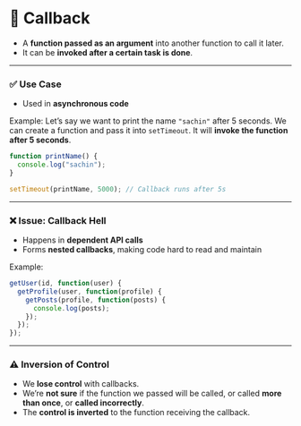 # 🔁 Callback

* A **function passed as an argument** into another function to call it later.
* It can be **invoked after a certain task is done**.

---

### ✅ Use Case

* Used in **asynchronous code**

Example:
Let’s say we want to print the name `"sachin"` after 5 seconds.
We can create a function and pass it into `setTimeout`.
It will **invoke the function after 5 seconds**.

```js
function printName() {
  console.log("sachin");
}

setTimeout(printName, 5000); // Callback runs after 5s
```

---

### ❌ Issue: Callback Hell

* Happens in **dependent API calls**
* Forms **nested callbacks**, making code hard to read and maintain

Example:

```js
getUser(id, function(user) {
  getProfile(user, function(profile) {
    getPosts(profile, function(posts) {
      console.log(posts);
    });
  });
});
```

---

### ⚠️ Inversion of Control

* We **lose control** with callbacks.
* We’re **not sure** if the function we passed will be called, or called **more than once**, or **called incorrectly**.
* The **control is inverted** to the function receiving the callback.

